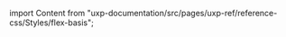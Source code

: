 
import Content from "uxp-documentation/src/pages/uxp-ref/reference-css/Styles/flex-basis";

<Content query="product=photoshop"/>
